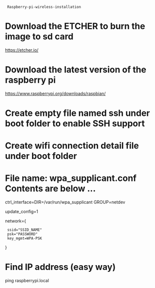      Raspberry-pi-wireless-installation
# Download the ETCHER to burn the image to sd card
https://etcher.io/
# Download the latest version of the raspberry pi
https://www.raspberrypi.org/downloads/raspbian/
# Create empty file named ssh under boot folder to enable SSH support
# Create wifi connection detail file under boot folder
# File name: wpa_supplicant.conf Contents are below ...

ctrl_interface=DIR=/var/run/wpa_supplicant GROUP=netdev

update_config=1


network={

     ssid="SSID_NAME"
     psk="PASSWORD"
     key_mgmt=WPA-PSK
}

# Find IP address (easy way)
ping raspberrypi.local
